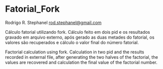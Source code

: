 # Fatorial_Fork
Rodrigo R. Stephanel
rod.stephanel@gmail.com

Cálculo fatorial utilizando fork.
Cálculo feito em dois pid e os resultados gravado em arquivo externo, 
após gerado as duas metades do fatorial, os valores são recuperados e 
cálculo o valor final do número fatorial.

Factorial calculation using fork.
Calculation in two pid and the results recorded in external file, 
after generating the two halves of the factorial, the values are recovered and
calculation the final value of the factorial number.
